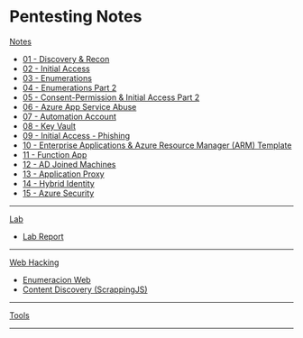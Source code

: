 # Pentesting Notes

[Notes]()

  * [01 - Discovery & Recon](azure/n01-Recon.md)
  * [02 - Initial Access](n02-InitialAccess.md)
  * [03 - Enumerations](n03-enumeration.md)
  * [04 - Enumerations Part 2](n04-enumeration2.md)
  * [05 - Consent-Permission & Initial Access Part 2](n05-ConsentPermissionInitalAccess2.md)
  * [06 - Azure App Service Abuse](n06-AzureAppService.md)
  * [07 - Automation Account](n07-AutomationAccount.md)
  * [08 - Key Vault](n08-KeyVault.md)
  * [09 - Initial Access - Phishing](n09-InitialAccessPhishing.md)
  * [10 - Enterprise Applications & Azure Resource Manager (ARM) Template](n10-EnterpriseApplications.md)
  * [11 - Function App](n11-FunctionApp.md)
  * [12 - AD Joined Machines](n12-ADJoinedMachines.md)
  * [13 - Application Proxy](n13-ApplicationProxy.md)
  * [14 - Hybrid Identity](n14-HybridIdentity.md)
  * [15 - Azure Security](n15-AzureSecurity.md)

- - - -

[Lab]()

  * [Lab Report](l01-labreport.md)

- - - -

[Web Hacking]()

  * [Enumeracion Web](WebHacking/1.Enumeracion/1.Enumeracion-Web/enumeracion-web.md)
  * [Content Discovery (ScrappingJS)](WebHacking/1.Enumeracion/1.Enumeracion-Web/content_discovery_(scrappingJS).md)

- - - -

[Tools](tools.md)

- - - -